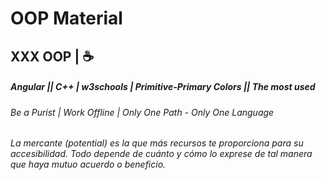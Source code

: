 # OOP Material
## XXX OOP | ☕
##### Angular || C++ | w3schools | Primitive-Primary Colors || The most used
###### Be a Purist | Work Offline | Only One Path - Only One Language
###### La mercante (potential) es la que más recursos te proporciona para su accesibilidad. Todo depende de cuánto y cómo lo exprese de tal manera que haya mutuo acuerdo o beneficio.
